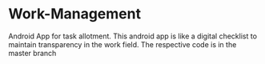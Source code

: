 # Work-Management
Android App for task allotment. This android app is like a digital checklist to maintain transparency in the work field.
The respective code is in the master branch

